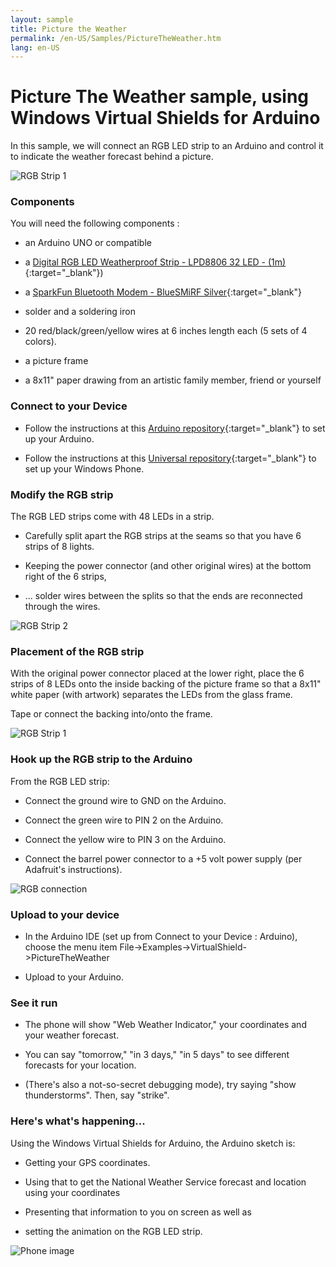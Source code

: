 ```yaml
---
layout: sample
title: Picture the Weather
permalink: /en-US/Samples/PictureTheWeather.htm
lang: en-US
---
```


# Picture The Weather sample, using Windows Virtual Shields for Arduino

In this sample, we will connect an RGB LED strip to an Arduino and control it to indicate the weather forecast behind a picture.

![RGB Strip 1]({{site.baseurl}}/Resources/images/RGBSTRIP/rgbstrip_split1.JPG)

### Components

You will need the following components :

* an Arduino UNO or compatible

* a [Digital RGB LED Weatherproof Strip - LPD8806 32 LED - (1m)](http://www.adafruit.com/products/306){:target="_blank"})

* a [SparkFun Bluetooth Modem - BlueSMiRF Silver](https://www.sparkfun.com/products/12577){:target="_blank"}

* solder and a soldering iron

* 20 red/black/green/yellow wires at 6 inches length each (5 sets of 4 colors).

* a picture frame

* a 8x11" paper drawing from an artistic family member, friend or yourself

### Connect to your Device

* Follow the instructions at this [Arduino repository](https://github.com/ms-iot/virtual-shields-arduino){:target="_blank"} to set up your Arduino.

* Follow the instructions at this [Universal repository](https://github.com/ms-iot/virtual-shields-universal){:target="_blank"} to set up your Windows Phone.

### Modify the RGB strip

The RGB LED strips come with 48 LEDs in a strip.

* Carefully split apart the RGB strips at the seams so that you have 6 strips of 8 lights.

* Keeping the power connector (and other original wires) at the bottom right of the 6 strips,

* ... solder wires between the splits so that the ends are reconnected through the wires.

![RGB Strip 2]({{site.baseurl}}/Resources/images/RGBSTRIP/rgbstrip_split2.JPG)

### Placement of the RGB strip

With the original power connector placed at the lower right,
place the 6 strips of 8 LEDs onto the inside backing of the picture frame so that a 8x11" white paper (with artwork) separates the LEDs from the glass frame.

Tape or connect the backing into/onto the frame.

![RGB Strip 1]({{site.baseurl}}/Resources/images/RGBSTRIP/rgbstrip_split1.JPG)

### Hook up the RGB strip to the Arduino

From the RGB LED strip:

* Connect the ground wire to GND on the Arduino.

* Connect the green wire to PIN 2 on the Arduino.

* Connect the yellow wire to PIN 3 on the Arduino.

* Connect the barrel power connector to a +5 volt power supply (per Adafruit's instructions).

![RGB connection]({{site.baseurl}}/Resources/images/RGBSTRIP/rgbconnect.JPG)

### Upload to your device

* In the Arduino IDE (set up from Connect to your Device : Arduino), choose the menu item File->Examples->VirtualShield->PictureTheWeather

* Upload to your Arduino.

### See it run

* The phone will show "Web Weather Indicator," your coordinates and your weather forecast.

* You can say "tomorrow," "in 3 days," "in 5 days" to see different forecasts for your location.

* (There's also a not-so-secret debugging mode), try saying "show thunderstorms". Then, say "strike".

### Here's what's happening...

Using the Windows Virtual Shields for Arduino, the Arduino sketch is:
* Getting your GPS coordinates.

* Using that to get the National Weather Service forecast and location using your coordinates

* Presenting that information to you on screen as well as

* setting the animation on the RGB LED strip.

![Phone image]({{site.baseurl}}/Resources/images/RGBSTRIP/Phone.JPG)
